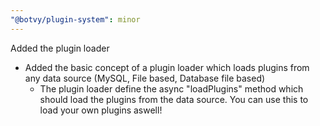 ```yaml
---
"@botvy/plugin-system": minor
---
```


Added the plugin loader

- Added the basic concept of a plugin loader which loads plugins from any data source (MySQL, File based, Database file based)
  - The plugin loader define the async "loadPlugins" method which should load the plugins from the data source. You can use this to load your own plugins aswell!
